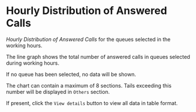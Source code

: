 # Hourly Distribution of Answered Calls

*Hourly Distribution of Answered Calls* for the queues selected in 
the working hours.

The line graph shows the total number of answered calls in queues
selected during working hours.

If no queue has been selected, no data will be shown.

The chart can contain a maximum of 8 sections. Tails exceeding this
number will be displayed in ``Others`` section.

If present, click the ``View details`` button to view
all data in table format.
